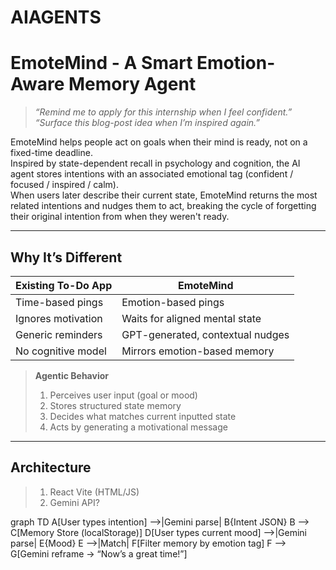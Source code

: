 # AIAGENTS

# EmoteMind - A Smart Emotion-Aware Memory Agent

> _“Remind me to apply for this internship when I feel confident.”_  
> _“Surface this blog-post idea when I’m inspired again.”_

EmoteMind helps people act on goals when their mind is ready, not on a fixed-time deadline.  
Inspired by state-dependent recall in psychology and cognition, the AI agent stores intentions with an associated emotional tag (confident / focused / inspired / calm).  
When users later describe their current state, EmoteMind returns the most related intentions and nudges them to act, breaking the cycle of forgetting their original intention from when they weren't ready.

---

## Why It’s Different
| Existing To-Do App | EmoteMind |
|-------------------|---------------|
| Time-based pings  | Emotion-based pings |
| Ignores motivation | Waits for aligned mental state |
| Generic reminders | GPT-generated, contextual nudges |
| No cognitive model | Mirrors emotion-based memory |

> **Agentic Behavior**  
> 1. Perceives user input (goal or mood)  
> 2. Stores structured state memory  
> 3. Decides what matches current inputted state  
> 4. Acts by generating a motivational message 

---
## Architecture
> 1. React Vite (HTML/JS)
> 2. Gemini API?

graph TD
  A[User types intention] -->|Gemini parse| B{Intent JSON}
  B --> C[Memory Store (localStorage)]
  D[User types current mood] -->|Gemini parse| E{Mood}
  E -->|Match| F[Filter memory by emotion tag]
  F --> G[Gemini reframe → “Now’s a great time!”]